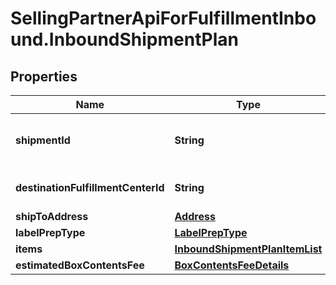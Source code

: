 # SellingPartnerApiForFulfillmentInbound.InboundShipmentPlan

## Properties
Name | Type | Description | Notes
------------ | ------------- | ------------- | -------------
**shipmentId** | **String** | A shipment identifier originally returned by the createInboundShipmentPlan operation. | 
**destinationFulfillmentCenterId** | **String** | An Amazon fulfillment center identifier created by Amazon. | 
**shipToAddress** | [**Address**](Address.md) |  | 
**labelPrepType** | [**LabelPrepType**](LabelPrepType.md) |  | 
**items** | [**InboundShipmentPlanItemList**](InboundShipmentPlanItemList.md) |  | 
**estimatedBoxContentsFee** | [**BoxContentsFeeDetails**](BoxContentsFeeDetails.md) |  | [optional] 
